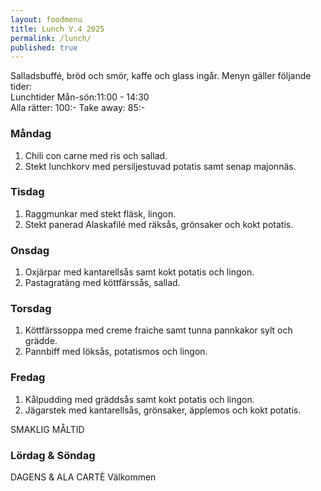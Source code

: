 ```yaml
---
layout: foodmenu
title: Lunch V.4 2025
permalink: /lunch/
published: true
---
```

Salladsbuffé, bröd och smör, kaffe och glass ingår.
Menyn gäller följande tider:  
Lunchtider  Mån-sön:11:00 - 14:30  
Alla rätter: 100:- Take away: 85:-
                                
### Måndag

1. Chili con carne med ris och sallad.
2. Stekt lunchkorv med persiljestuvad potatis samt senap majonnäs.

### Tisdag

1. Raggmunkar med stekt fläsk, lingon.
2. Stekt panerad Alaskafilé med räksås, grönsaker och kokt potatis. 

### Onsdag

1. Oxjärpar med kantarellsås samt kokt potatis och lingon.
2. Pastagratäng med köttfärssås, sallad.

### Torsdag

1. Köttfärssoppa med creme fraiche samt tunna pannkakor sylt och grädde. 
2. Pannbiff med löksås, potatismos och lingon.

### Fredag  

1. Kålpudding med gräddsås samt kokt potatis och lingon.
2. Jägarstek med kantarellsås, grönsaker, äpplemos och kokt potatis.

SMAKLIG MÅLTID  
### Lördag & Söndag 
DAGENS & ALA CARTÈ
Välkommen
    
       
    

   
    
   
     
